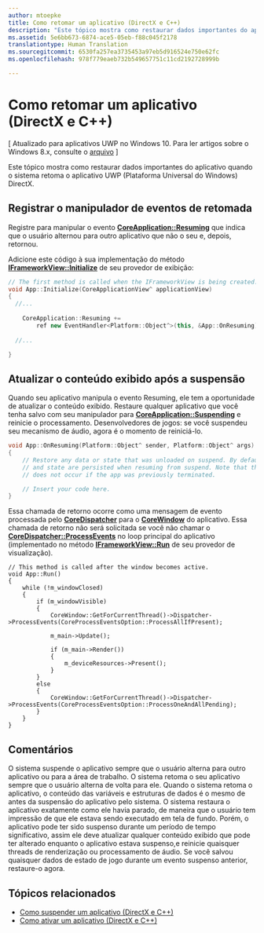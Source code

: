 ```yaml
---
author: mtoepke
title: Como retomar um aplicativo (DirectX e C++)
description: "Este tópico mostra como restaurar dados importantes do aplicativo quando o sistema retoma o aplicativo UWP (Plataforma Universal do Windows) DirectX."
ms.assetid: 5e6bb673-6874-ace5-05eb-f88c045f2178
translationtype: Human Translation
ms.sourcegitcommit: 6530fa257ea3735453a97eb5d916524e750e62fc
ms.openlocfilehash: 978f779eaeb732b549657751c11cd2192728999b

---
```


# Como retomar um aplicativo (DirectX e C++)


\[ Atualizado para aplicativos UWP no Windows 10. Para ler artigos sobre o Windows 8.x, consulte o [arquivo](http://go.microsoft.com/fwlink/p/?linkid=619132) \]

Este tópico mostra como restaurar dados importantes do aplicativo quando o sistema retoma o aplicativo UWP (Plataforma Universal do Windows) DirectX.

## Registrar o manipulador de eventos de retomada


Registre para manipular o evento [**CoreApplication::Resuming**](https://msdn.microsoft.com/library/windows/apps/br205859) que indica que o usuário alternou para outro aplicativo que não o seu e, depois, retornou.

Adicione este código à sua implementação do método [**IFrameworkView::Initialize**](https://msdn.microsoft.com/library/windows/apps/hh700495) de seu provedor de exibição:

```cpp
// The first method is called when the IFrameworkView is being created.
void App::Initialize(CoreApplicationView^ applicationView)
{
  //...
  
    CoreApplication::Resuming +=
        ref new EventHandler<Platform::Object^>(this, &App::OnResuming);
    
  //...

}
```

## Atualizar o conteúdo exibido após a suspensão


Quando seu aplicativo manipula o evento Resuming, ele tem a oportunidade de atualizar o conteúdo exibido. Restaure qualquer aplicativo que você tenha salvo com seu manipulador para [**CoreApplication::Suspending**](https://msdn.microsoft.com/library/windows/apps/br205860) e reinicie o processamento. Desenvolvedores de jogos: se você suspendeu seu mecanismo de áudio, agora é o momento de reiniciá-lo.

```cpp
void App::OnResuming(Platform::Object^ sender, Platform::Object^ args)
{
    // Restore any data or state that was unloaded on suspend. By default, data
    // and state are persisted when resuming from suspend. Note that this event
    // does not occur if the app was previously terminated.

    // Insert your code here.
}
```

Essa chamada de retorno ocorre como uma mensagem de evento processada pelo [**CoreDispatcher**](https://msdn.microsoft.com/library/windows/apps/br208211) para o [**CoreWindow**](https://msdn.microsoft.com/library/windows/apps/br208225) do aplicativo. Essa chamada de retorno não será solicitada se você não chamar o [**CoreDispatcher::ProcessEvents**](https://msdn.microsoft.com/library/windows/apps/br208215) no loop principal do aplicativo (implementado no método [**IFrameworkView::Run**](https://msdn.microsoft.com/library/windows/apps/hh700505) de seu provedor de visualização).

``` syntax
// This method is called after the window becomes active.
void App::Run()
{
    while (!m_windowClosed)
    {
        if (m_windowVisible)
        {
            CoreWindow::GetForCurrentThread()->Dispatcher->ProcessEvents(CoreProcessEventsOption::ProcessAllIfPresent);

            m_main->Update();

            if (m_main->Render())
            {
                m_deviceResources->Present();
            }
        }
        else
        {
            CoreWindow::GetForCurrentThread()->Dispatcher->ProcessEvents(CoreProcessEventsOption::ProcessOneAndAllPending);
        }
    }
}
```

## Comentários


O sistema suspende o aplicativo sempre que o usuário alterna para outro aplicativo ou para a área de trabalho. O sistema retoma o seu aplicativo sempre que o usuário alterna de volta para ele. Quando o sistema retoma o aplicativo, o conteúdo das variáveis e estruturas de dados é o mesmo de antes da suspensão do aplicativo pelo sistema. O sistema restaura o aplicativo exatamente como ele havia parado, de maneira que o usuário tem impressão de que ele estava sendo executado em tela de fundo. Porém, o aplicativo pode ter sido suspenso durante um período de tempo significativo, assim ele deve atualizar qualquer conteúdo exibido que pode ter alterado enquanto o aplicativo estava suspenso,e reinicie quaisquer threads de renderização ou processamento de áudio. Se você salvou quaisquer dados de estado de jogo durante um evento suspenso anterior, restaure-o agora.

## Tópicos relacionados

* [Como suspender um aplicativo (DirectX e C++)](how-to-suspend-an-app-directx-and-cpp.md)
* [Como ativar um aplicativo (DirectX e C++)](how-to-activate-an-app-directx-and-cpp.md)

 

 







<!--HONumber=Aug16_HO3-->


